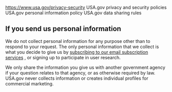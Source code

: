 

https://www.usa.gov/privacy-security
USA.gov privacy and security policies
USA.gov personal information policy
USA.gov data sharing rules

**If you send us personal information**
---------------------------------------

We do not collect personal information for any purpose other than to respond to your request. The only personal information that we collect is what you decide to give us by
[subscribing to our email subscription services](https://connect.usa.gov/subscribe)
, or signing up to participate in user research.

We only share the information you give us with another government agency if your question relates to that agency, or as otherwise required by law. USA.gov never collects information or creates individual profiles for commercial marketing.
